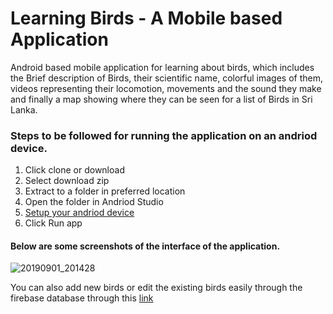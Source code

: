 # Learning Birds - A Mobile based Application

Android based mobile application for learning about birds, which
includes the Brief description of Birds, their scientific name, colorful images of them, videos
representing their locomotion, movements and the sound they make and finally a map
showing where they can be seen for a list of Birds in Sri Lanka. 

### Steps to be followed for running the application on an andriod device.

1. Click clone or download
2. Select download zip
3. Extract to a folder in preferred location
4. Open the folder in Andriod Studio 
5. [Setup your andriod device](https://developer.android.com/training/basics/firstapp/running-app)
6. Click Run app

#### Below are some screenshots of the interface of the application.

![20190901_201428](https://user-images.githubusercontent.com/30332391/64078200-41880d80-ccf5-11e9-9750-9ec5d31fb991.jpg)

You can also add new birds or edit the existing birds easily through the firebase database through this [link](https://console.firebase.google.com/project/kabirds-a76b6/database/kabirds-a76b6/data)
